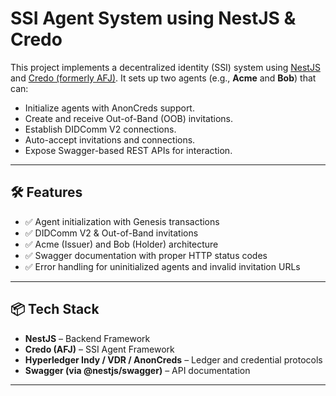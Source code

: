 # SSI Agent System using NestJS & Credo

This project implements a decentralized identity (SSI) system using [NestJS](https://nestjs.com/) and [Credo (formerly AFJ)](https://github.com/hyperledger/aries-framework-javascript). It sets up two agents (e.g., **Acme** and **Bob**) that can:

- Initialize agents with AnonCreds support.
- Create and receive Out-of-Band (OOB) invitations.
- Establish DIDComm V2 connections.
- Auto-accept invitations and connections.
- Expose Swagger-based REST APIs for interaction.

---

## 🛠️ Features

- ✅ Agent initialization with Genesis transactions
- ✅ DIDComm V2 & Out-of-Band invitations
- ✅ Acme (Issuer) and Bob (Holder) architecture
- ✅ Swagger documentation with proper HTTP status codes
- ✅ Error handling for uninitialized agents and invalid invitation URLs

---

## 📦 Tech Stack

- **NestJS** – Backend Framework
- **Credo (AFJ)** – SSI Agent Framework
- **Hyperledger Indy / VDR / AnonCreds** – Ledger and credential protocols
- **Swagger (via @nestjs/swagger)** – API documentation

---


